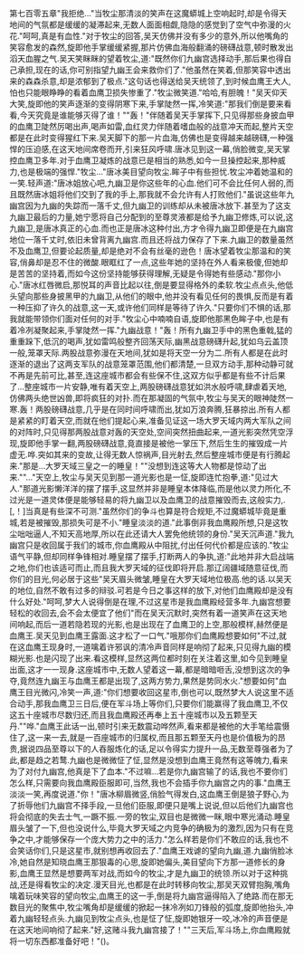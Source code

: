 第七百零五章"我拒绝…"当牧尘那清淡的笑声在这魔蟒城上空响起时,却是令得天地间的气氛都是缓缓的凝滞起来,无数人面面相觑,隐隐的感觉到了空气中弥漫的火花."呵呵,真是有血性."对于牧尘的回答,吴天仿佛并没有多少的意外,所以他嘴角的笑容愈发的森然,旋即他手掌缓缓紧握,那片仿佛血海般翻涌的磅礴战意,顿时散发出滔天血腥之气.吴天笑眯眯的望着牧尘,道:"既然你们九幽宫选择动手,那后果也得自己承担,现在的话,你可别指望九幽王会来救你们了."他虽然在笑着,但那笑容中透出来的森森杀意,却是浓郁到了极点."这句话也得送给吴天统领了,到时候血鹰王大人,怕也只能眼睁睁的看着血鹰卫损失惨重了."牧尘微笑道."哈哈,有胆魄！"吴天仰天大笑,旋即他的笑声逐渐的变得阴寒下来,手掌陡然一挥,冷笑道:"那我们倒是要来看看,今天究竟是谁能够灭得了谁！""轰！"伴随着吴天手掌挥下,只见得那些身披血甲的血鹰卫陡然厉喝出声,喝声如雷,血红灵力伴随着嗜血般的战意冲天而起,整片天空都是在此时变得猩红下来.吴天脚下的那一片血海,仿佛也是变得越来越磅礴,一种强悍的压迫感,在这天地间席卷而开,引来狂风呼啸.唐冰见到这一幕,俏脸微变,吴天掌控血鹰卫多年.对于血鹰卫凝炼的战意已是相当的熟悉,如今一旦操控起来,那种威力,也是极端的强悍."牧尘…"唐冰美目望向牧尘.眸子中有些担忧.牧尘冲着她温和的一笑.轻声道:"唐冰姐放心吧,九幽卫是你这些年的心血.他们可不会比任何人弱的,而且既然唐冰姐将他们交到了我的手上,那我就不会允许有人打败他们."虽说这些年九幽宫因为九幽的失踪而一落千丈,但九幽卫的训练却从未被唐冰放下.甚至为了这支九幽卫最后的力量,她宁愿将自己分配到的至尊灵液都是给予九幽卫修炼,可以说,这九幽卫,是唐冰真正的心血.而也正是唐冰这种付出,方才令得九幽卫即便是在九幽宫地位一落千丈时,依旧未曾背离九幽宫.而且还将战力保存了下来.九幽卫的数量虽然不及血鹰卫,但要论起质量,却是绝对不会有丝毫的逊色！唐冰望着牧尘那温和的笑容,俏鼻却是忍不住的微酸.眼眶红了一点,这些年她的坚持在外人看来极傻,但她却是苦苦的坚持着,而如今这份坚持能够获得理解,无疑是令得她有些感动."那你小心."唐冰红唇微启,那悦耳的声音比起以往,倒是要显得格外的柔软.牧尘点点头,他低头望向那些身披黑甲的九幽卫,从他们的眼中,他并没有看见任何的畏惧,反而是有着一种压抑了许久的战意,这一天,或许他们同样是等待了许久."只要你们不惧的话,那我就能带领你们面对任何的对手."牧尘心中喃喃自语,旋即他那黑色眸子中,也是有着冷冽凝聚起来,手掌陡然一挥."九幽战意！"轰！所有九幽卫手中的黑色重戟,猛的重重跺下,低沉的喝声,犹如雷鸣般整齐回荡天际,幽黑战意磅礴升起,犹如乌云盖顶一般,笼罩天际.两股战意弥漫在天地间,犹如是将天空一分为二.所有人都是在此时逐渐的退出了这两支军队的战意笼罩范围,他们都清楚,一旦双方动手,那种动静可就不再是先前可比,甚至,连这座城市都会有些保不住,这双方似乎都是有些不计后果了…整座城市一片安静,唯有着天空上,两股磅礴战意犹如洪水般呼啸,肆虐着天地,仿佛两头绝世凶兽,即将疯狂的对扑.而在那凝固的气氛中,牧尘与吴天的眼神陡然一寒.轰！两股磅礴战意,几乎是在同时间呼啸而出,犹如万浪奔腾,狂暴掠出.所有人都是紧紧的盯着天空,而就在他们提起心来,准备见证这一场大罗天域内两大军队之间的对阵时,只见得那两股战意对轰的天空处,空间突然扭曲起来,一道光影突然凭空浮现,旋即他手掌一翻,两股磅礴战意,竟直接是被他一掌压下,然后生生的摧毁成一片虚无.哗.突如其来的变故,让得无数人惊祸声,目光射去,然后整座城市便是有行腾起来."那是…大罗天域三皇之一的睡皇！""没想到连这等大人物都是惊动了出来.""…"天空上,牧尘与吴天见到那一道光影也是一怔,旋即连忙抱拳,道:"见过大人."那道光影懒洋洋的摆了摆手,这显然并非是睡皇本体降临,而是他以灵力所化,不过光是一道灵体便是能够轻易的将九幽卫以及血鹰卫的战意摧毁而去,这般实力,.[,！]当真是有些深不可测."虽然你们的争斗也算是符合规矩,不过魔蟒城毕竟是重城,若是被摧毁,那损失可是不小."睡皇淡淡的道."此事倒非我血鹰殿所想,只是这牧尘咄咄逼人,不知天高地厚,所以在此还请大人罢免他统领的身份."吴天沉声道."我九幽宫只是收回属于我们的城市,你血鹰殿从中阻扰,付出任何代价都是应该的."牧尘语气平静,但却同样争锋相对.睡皇摆了摆手,打断两人的争执,道:"此地并非大启战端之地,你们也该适可而止,而且我大罗天域的征伐即将开启.那辽阔疆域随意征伐,而你们的目光,何必居于这些"吴天眉头微皱,睡皇在大罗天域地位极高.他的话.以吴天的地位,自然不敢有过多的辩驳.可若是今日之事这样的放下,对他们血鹰殿却是没有什么好处."呵呵,梦大人说得倒是在理,不过这星市是我血鹰殿经营多年.九幽宫想要轻松的收回去,会不会太便宜了他们"而在吴天沉默时,突然有着一道笑声在这天地间响起,而后一道若隐若现的光影,也是出现在了血鹰卫的上空,那般模样,赫然便是血鹰王.吴天见到血鹰王露面.这才松了一口气."哦那你们血鹰殿想要如何"不过,就在这血鹰王现身时,一道噙着许邪讽的清冷声音同样是响彻了起来,只见得九幽的模糊光影.也是闪现了出来.看这模样,显然这两位都时刻在关注着这里,如今见到睡皇出面,这才一一现身.这座城市中,无数人望着这一幕,都是暗暗咂舌,没想到这次的争夺,竟然连九幽王与血鹰王都是出现了,这两方势力,果然是势同水火."想要如何"血鹰王目光微闪,冷笑一声,道:"你们想要收回这星市,倒也可以,既然梦大人说这里不适合动手,那我血鹰卫三日后,便在军斗场上等你们,只要你们能赢得了我血鹰卫,不仅这五十座城市尽数归还,而且我血鹰殿还再奉上五十座城市以及五颗至天丹.""哗."血鹰王此话一出,顿时引来无数震动哗然声,看来都是被他的大手笔给震慑住了,这一来一去,就是一百座城市的归属权,而且那五颗至天丹也是价值极为的昂贵,据说四品至尊以下的人吞服炼化的话,足以令得实力提升一品,无数至尊强者为了此,都是趋之若鹜.九幽也是微微怔了怔,显然是没想到血鹰王竟然有这等魄力,看来为了对付九幽宫,他真是下了血本."不过嘛…若是你九幽宫输了的话,我也不要你们怎么样,只需要向我血鹰殿臣服即可,当然,我也不会插手你九幽宫之内的事."血鹰王淡淡一笑,再度说道."你！"唐冰柳眉微竖,俏脸气得发白,这血鹰王倒是狼子野心,为了折辱他们九幽宫不择手段,一旦他们臣服,即便只是嘴上说说,但以后他们九幽宫也将会彻底的失去士气,一蹶不振.一旁的牧尘,双目也是微微一眯,眼中寒光涌动.睡皇眉头皱了一下,但也没说什么,毕竟大罗天域之内竞争的确极为的激烈,因为只有在竞争之中,才能够保存一个庞大势力之中的活力."怎么样若是你们不敢应的话,我也不会笑话你们,只是这星市,就别想再收回去了."血鹰王戏谑的望向九幽,道.九幽俏脸冰冷,她自然是知晓血鹰王那狠毒的心思,旋即她偏头,美目望向下方那一道修长的身影,血鹰王显然是想要两军对战,而如今的牧尘,才是九幽卫的统领.所以对于这种挑战,还是得看牧尘的决定.漫天目光,也都是在此时转移向牧尘,那吴天双臂抱胸,嘴角噙着玩味笑容的望向牧尘,血鹰王的这一手,倒是将九幽宫逼得陷入了绝路.而在那无数目光的聚焦中,牧尘嘴角却是缓缓的掀起一抹冷冽如刀锋般的弧度,旋即他抬头,冲着九幽轻轻点头.九幽见到牧尘点头,也是怔了怔,旋即她银牙一咬,冰冷的声音便是在这天地间响彻了起来."好,这赌斗我九幽宫接了！""三天后,军斗场上,你血鹰殿就将一切东西都准备好吧！"()。
